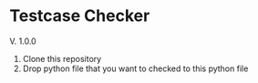 # Testcase Checker
V. 1.0.0
1. Clone this repository
2. Drop python file that you want to checked to this python file
